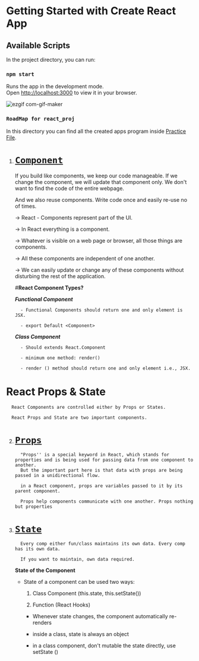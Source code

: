 # Getting Started with Create React App

## Available Scripts

In the project directory, you can run:

### `npm start`

Runs the app in the development mode.\
Open [http://localhost:3000](http://localhost:3000) to view it in your browser.

![ezgif com-gif-maker](https://user-images.githubusercontent.com/95088107/150997286-286acbd9-77ee-4bf9-8bde-b712f09510be.gif)

### `RoadMap for react_proj`

In this directory you can find all the created apps program inside [Practice File](https://github.com/SamZayd/react_proj/tree/master/Practice%20Files).

1. # [**`Component`**](https://github.com/SamZayd/react_proj/tree/master/Practice%20Files/Component) 
   
   
   If you build like components, we keep our code manageable. If we change the component, we will update that component only. 
   We don't want to find the code of the entire webpage.

   And we also reuse components. Write code once and easily re-use no of times.

   
   → React - Components represent part of the UI.

   → In React everything is a component.

   → Whatever is visible on a web page or browser, all those things are components.

   → All these components are independent of one another. 
   
   → We can easily update or change any of these components without disturbing the rest of the application.

      #**React Component Types?**
      
      **_Functional Component_**                                                                       

         - Functional Components should return one and only element is JSX.                           

         - export Default <Component>                                                                
   
      **_Class Component_**                            
   
         - Should extends React.Component
   
         - minimum one method: render()
   
         - render () method should return one and only element i.e., JSX.
                                                                                                      
   
   

# **React Props & State**   

      React Components are controlled either by Props or States.

      React Props and State are two important components.

2. # [**`Props`**](https://github.com/SamZayd/react_proj/tree/master/Practice%20Files/Props)
   
         "Props'' is a special keyword in React, which stands for properties and is being used for passing data from one component to another. 
         But the important part here is that data with props are being passed in a unidirectional flow.

         in a React component, props are variables passed to it by its parent component.

         Props help components communicate with one another. Props nothing but properties



   
3. # [**`State`**](https://github.com/SamZayd/react_proj/tree/master/Practice%20Files/State)   

         Every comp either fun/class maintains its own data. Every comp has its own data.

         If you want to maintain, own data required.
         
 

      **State of the Component**

      - State of a component can be used two ways:

         1. Class Component (this.state, this.setState())

         2. Function (React Hooks)

         - Whenever state changes, the component automatically re-renders

         - inside a class, state is always an object

         - in a class component, don't mutable the state directly, use setState ()
   


